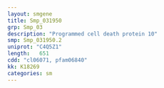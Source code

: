 ```yaml
---
layout: smgene
title: Smp_031950
grp: Smp_03
description: "Programmed cell death protein 10"
smp: Smp_031950.2
uniprot: "C4Q5Z1"
length:   651
cdd: "cl06071, pfam06840"
kk: K18269
categories: sm
---
```

